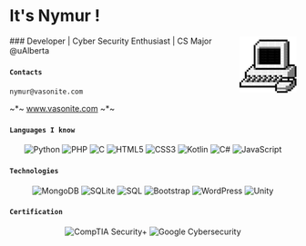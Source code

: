 # It's Nymur ! 
<img src="computer.gif" alt="Your Alt Text" align="right" width="100" height="100">
### Developer | Cyber Security Enthusiast | CS Major @uAlberta


#### `Contacts` 
    nymur@vasonite.com

~*~ www.vasonite.com ~*~
#### `Languages I know ` 
<p align="center">
    <img src="https://img.shields.io/badge/Python-464646?style=for-the-badge&logo=python&logoColor=white" alt="Python">
    <img src="https://img.shields.io/badge/PHP-464646?style=for-the-badge&logo=php&logoColor=white" alt="PHP">
    <img src="https://img.shields.io/badge/C-464646?style=for-the-badge&logo=c&logoColor=white" alt="C">
    <img src="https://img.shields.io/badge/HTML5-464646?style=for-the-badge&logo=html5&logoColor=white" alt="HTML5">
    <img src="https://img.shields.io/badge/CSS3-464646?style=for-the-badge&logo=css3&logoColor=white" alt="CSS3">
    <img src="https://img.shields.io/badge/Kotlin-464646?style=for-the-badge&logo=kotlin&logoColor=white" alt="Kotlin">
    <img src="https://img.shields.io/badge/C%23-464646?style=for-the-badge&logo=csharp&logoColor=white" alt="C#">
    <img src="https://img.shields.io/badge/JavaScript-464646?style=for-the-badge&logo=javascript&logoColor=white" alt="JavaScript">
</p>

#### `Technologies`
<p align="center">
    <img src="https://img.shields.io/badge/MongoDB-464646?style=for-the-badge&logo=mongodb&logoColor=white" alt="MongoDB">
    <img src="https://img.shields.io/badge/SQLite-464646?style=for-the-badge&logo=sqlite&logoColor=white" alt="SQLite">
    <img src="https://img.shields.io/badge/SQL-464646?style=for-the-badge&logo=databricks&logoColor=white" alt="SQL">
    <img src="https://img.shields.io/badge/Bootstrap-464646?style=for-the-badge&logo=bootstrap&logoColor=white" alt="Bootstrap">
    <img src="https://img.shields.io/badge/WordPress-464646?style=for-the-badge&logo=wordpress&logoColor=white" alt="WordPress">
    <img src="https://img.shields.io/badge/Unity-464646?style=for-the-badge&logo=unity&logoColor=white" alt="Unity">
</p>

#### `Certification`
<p align="center">
    <img src="https://img.shields.io/badge/CompTIA%20Security+-Certified-red?style=for-the-badge&logo=comptia&logoColor=white" alt="CompTIA Security+">
    <img src="https://img.shields.io/badge/Google%20Cybersecurity-Certified-green?style=for-the-badge&logo=google&logoColor=white" alt="Google Cybersecurity">
</p>



